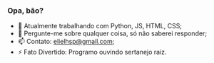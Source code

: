 ### Opa, bão?

- 🔭 Atualmente trabalhando com Python, JS, HTML, CSS; 
- 💬 Pergunte-me sobre qualquer coisa, só não saberei responder;
- 📫 Contato: elielhsp@gmail.com;
- ⚡ Fato Divertido: Programo ouvindo sertanejo raiz.
